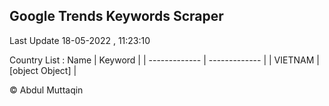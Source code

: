 

## Google Trends Keywords Scraper 
 
Last Update 18-05-2022 , 11:23:10

Country List :
 Name  | Keyword |
| ------------- | ------------- |
| VIETNAM | [object Object] |



© Abdul Muttaqin 
